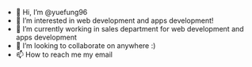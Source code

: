 - 👋 Hi, I’m @yuefung96
- 👀 I’m interested in web development and apps development!
- 🌱 I’m currently working in sales department for web development and apps development
- 💞️ I’m looking to collaborate on anywhere :)
- 📫 How to reach me my email

<!---
yuefung96/yuefung96 is a ✨ special ✨ repository because its `README.md` (this file) appears on your GitHub profile.
You can click the Preview link to take a look at your changes.
--->
